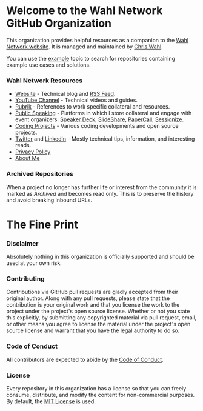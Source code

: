 ﻿# Welcome to the Wahl Network GitHub Organization

This organization provides helpful resources as a companion to the [Wahl Network website](https://wahlnetwork.com). It is managed and maintained by [Chris Wahl](https://twitter.com/ChrisWahl).

You can use the [example](https://github.com/search?q=topic%3Aexample+org%3AWahlNetwork&type=Repositories) topic to search for repositories containing example use cases and solutions.

### Wahl Network Resources

* [Website](https://wahlnetwork.com/) - Technical blog and [RSS Feed](https://wahlnetwork.com/feed/).
* [YouTube Channel](https://www.youtube.com/c/WahlnetworkPage) - Technical videos and guides.
* [Rubrik](https://wahlnetwork.com/rubrik/) - References to work specific collateral and resources.
* [Public Speaking](https://wahlnetwork.com/public-speaking/) - Platforms in which I store collateral and engage with event organizers: [Speaker Deck](https://speakerdeck.com/chriswahl), [SlideShare](https://www.slideshare.net/ChristopherWahl), [PaperCall](https://www.papercall.io/speakers/chriswahl), [Sessionize](https://sessionize.com/chriswahl/).
* [Coding Projects](https://wahlnetwork.com/coding-projects/) - Various coding developments and open source projects.
* [Twitter](https://twitter.com/ChrisWahl) and [LinkedIn](https://www.linkedin.com/in/wahlchris/) - Mostly technical tips, information, and interesting reads.
* [Privacy Policy](https://wahlnetwork.com/privacy-policy/)
* [About Me](https://wahlnetwork.com/about/)

### Archived Repositories

When a project no longer has further life or interest from the community it is marked as _Archived_ and becomes read only. This is to preserve the history and avoid breaking inbound URLs.

# The Fine Print

### Disclaimer

Absolutely nothing in this organization is officially supported and should be used at your own risk.

### Contributing

Contributions via GitHub pull requests are gladly accepted from their original author. Along with any pull requests, please state that the contribution is your original work and that you license the work to the project under the project's open source license. Whether or not you state this explicitly, by submitting any copyrighted material via pull request, email, or other means you agree to license the material under the project's open source license and warrant that you have the legal authority to do so.

### Code of Conduct

All contributors are expected to abide by the [Code of Conduct](COC.md).

### License

Every repository in this organization has a license so that you can freely consume, distribute, and modify the content for non-commercial purposes. By default, the [MIT License](https://opensource.org/licenses/MIT) is used.
